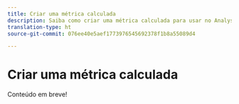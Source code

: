 ```yaml
---
title: Criar uma métrica calculada
description: Saiba como criar uma métrica calculada para usar no Analysis Workspace.
translation-type: ht
source-git-commit: 076ee40e5aef1773976545692378f1b8a55089d4

---
```



# Criar uma métrica calculada

Conteúdo em breve!
